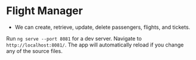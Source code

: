 # Flight Manager

- We can create, retrieve, update, delete passengers, flights, and tickets.

Run `ng serve --port 8081` for a dev server. Navigate to `http://localhost:8081/`. The app will automatically reload if you change any of the source files.
